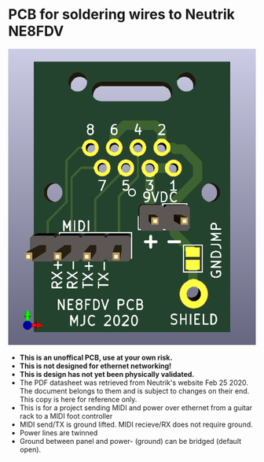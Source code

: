 # PCB for soldering wires to Neutrik NE8FDV

<p align="center">
  <img width="512" height=602" src="https://raw.githubusercontent.com/mjcourte/neutrik-ethercon-midi-pcb/master/NeutrikEthercon.png">
</p>

- **This is an unoffical PCB, use at your own risk.**
- **This is not designed for ethernet networking!**
- **This is design has not yet been physically validated.**
- The PDF datasheet was retrieved from Neutrik's website Feb 25 2020. The document belongs to them and is subject to changes on their end. This copy is here for reference only.
- This is for a project sending MIDI and power over ethernet from a guitar rack to a MIDI foot controller
- MIDI send/TX is ground lifted. MIDI recieve/RX does not require ground.
- Power lines are twinned
- Ground between panel and power- (ground) can be bridged (default open).
